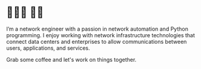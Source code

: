   
# 👨🏻‍💻  👋🏻

I’m a network engineer with a passion in network automation and Python programming. I enjoy working with network infrastructure technologies that connect data centers and enterprises to allow communications between users, applications, and services. 

Grab some coffee and let's work on things together.  

